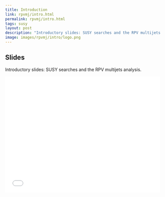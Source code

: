 ```yaml
---
title: Introduction
link: rpvmj/intro.html
permalink: rpvmj/intro.html
tags: susy
layout: post
description: "Introductory slides: SUSY searches and the RPV multijets analysis"
image: images/rpvmj/intro/logo.png
---
```


## Slides

Introductory slides: SUSY searches and the RPV multijets analysis. 

<embed src="/students/images/rpvmj/intro/intro_rpv_multijet.pdf" width="500" height="375" 
 type="application/pdf">